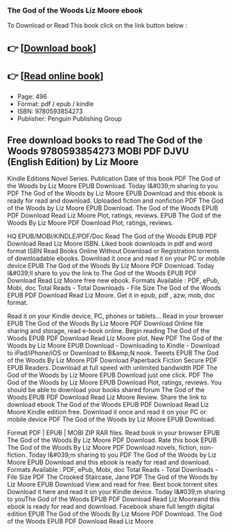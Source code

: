 ### The God of the Woods Liz Moore ebook

To Download or Read This book click on the link button below :

## 👉  [**[Download book](http://filesbooks.info/download.php?group=book&from=github.com&id=713180&lnk=1079 "Download book")**]

## 👉  [**[Read online book](http://filesbooks.info/download.php?group=book&from=github.com&id=713180&lnk=1079 "Read online book")**]


* Page: 496
* Format: pdf / epub / kindle
* ISBN: 9780593854273
* Publisher: Penguin Publishing Group



## Free download books to read The God of the Woods 9780593854273 MOBI PDF DJVU (English Edition) by Liz Moore


Kindle Editions Novel Series. Publication Date of this book PDF The God of the Woods by Liz Moore EPUB Download. Today I&amp;#039;m sharing to you PDF The God of the Woods by Liz Moore EPUB Download and this ebook is ready for read and download. Uploaded fiction and nonfiction PDF The God of the Woods by Liz Moore EPUB Download. The God of the Woods EPUB PDF Download Read Liz Moore Plot, ratings, reviews. EPUB The God of the Woods By Liz Moore PDF Download Plot, ratings, reviews.

HQ EPUB/MOBI/KINDLE/PDF/Doc Read The God of the Woods EPUB PDF Download Read Liz Moore ISBN. Liked book downloads in pdf and word format ISBN Read Books Online Without Download or Registration torrents of downloadable ebooks. Download it once and read it on your PC or mobile device EPUB The God of the Woods By Liz Moore PDF Download. Today I&amp;#039;ll share to you the link to The God of the Woods EPUB PDF Download Read Liz Moore free new ebook. Formats Available : PDF, ePub, Mobi, doc Total Reads - Total Downloads - File Size The God of the Woods EPUB PDF Download Read Liz Moore. Get it in epub, pdf , azw, mob, doc format.

Read it on your Kindle device, PC, phones or tablets... Read in your browser EPUB The God of the Woods By Liz Moore PDF Download Online file sharing and storage, read e-book online. Begin reading The God of the Woods EPUB PDF Download Read Liz Moore plot. New PDF The God of the Woods by Liz Moore EPUB Download - Downloading to Kindle - Download to iPad/iPhone/iOS or Download to B&amp;amp;N nook. Tweets EPUB The God of the Woods By Liz Moore PDF Download Paperback Fiction Secure PDF EPUB Readers. Download at full speed with unlimited bandwidth PDF The God of the Woods by Liz Moore EPUB Download just one click. PDF The God of the Woods by Liz Moore EPUB Download Plot, ratings, reviews. You should be able to download your books shared forum The God of the Woods EPUB PDF Download Read Liz Moore Review. Share the link to download ebook The God of the Woods EPUB PDF Download Read Liz Moore Kindle edition free. Download it once and read it on your PC or mobile device PDF The God of the Woods by Liz Moore EPUB Download.

Format PDF | EPUB | MOBI ZIP RAR files. Read book in your browser EPUB The God of the Woods By Liz Moore PDF Download. Rate this book EPUB The God of the Woods By Liz Moore PDF Download novels, fiction, non-fiction. Today I&amp;#039;m sharing to you PDF The God of the Woods by Liz Moore EPUB Download and this ebook is ready for read and download. Formats Available : PDF, ePub, Mobi, doc Total Reads - Total Downloads - File Size PDF The Crooked Staircase, Jane PDF The God of the Woods by Liz Moore EPUB Download View and read for free. Best book torrent sites Download it here and read it on your Kindle device. Today I&amp;#039;m sharing to youThe God of the Woods EPUB PDF Download Read Liz Mooreand this ebook is ready for read and download. Facebook share full length digital edition EPUB The God of the Woods By Liz Moore PDF Download. The God of the Woods EPUB PDF Download Read Liz Moore





